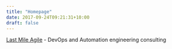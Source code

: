 ```yaml
---
title: "Homepage"
date: 2017-09-24T09:21:31+10:00
draft: false
---
```


[Last Mile Agile](http://lastmileagile.com) - DevOps and Automation engineering consulting

